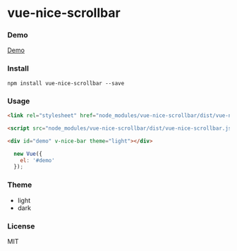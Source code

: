 # vue-nice-scrollbar

### Demo

[Demo](http://forsigner.com/nice-bar)

### Install

```
npm install vue-nice-scrollbar --save
```

### Usage

``` html
<link rel="stylesheet" href="node_modules/vue-nice-scrollbar/dist/vue-nice-scrollbar.css" />

<script src="node_modules/vue-nice-scrollbar/dist/vue-nice-scrollbar.js"></script>

<div id="demo" v-nice-bar theme="light"></div>

```

```js
  new Vue({
    el: '#demo'
  });
```

### Theme

  * light
  * dark

### License

  MIT
